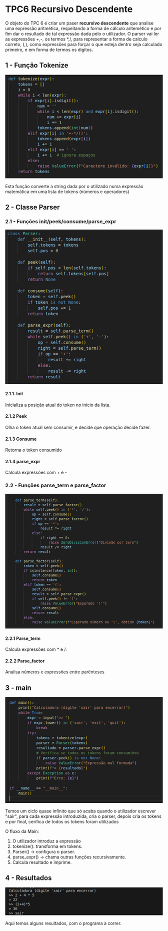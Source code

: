 # TPC6 Recursivo Descendente

O objeto do TPC 6 é criar um paser **recursivo descendente** que analise uma expressão aritmética, respeitando a forma de cálculo aritemético e por fim dar o resultado de tal expressão dada pelo o utilizador.
O parser vai ler as expressões +,-, os termos *,/, para representar a forma de calculo correto, (,), como expressões para forçar o que esteja dentro seja calculado primeiro, e em forma de termos os digitos.

## 1 - Função Tokenize

![função tokenize](https://github.com/rubCoder/PL2025-A93625/blob/main/img/tpc6_2.png)

Esta função converte a string dada por o utilizado numa expressão matemática em uma lista de tokens (números e operadores)

## 2 - Classe Parser

### 2.1 - Funções init/peek/consume/parse_expr

![função parser1](https://github.com/rubCoder/PL2025-A93625/blob/main/img/tpc6_3.png)

#### 2.1.1. Init

Inicializa a posição atual do token no início da lista.

#### 2.1.2 Peek

Olha o token atual sem consumir, e decide que operação decide fazer.

#### 2.1.3 Consume

Retorna o token consumido

#### 2.1.4 parse_expr

Calcula expressões com + e -

### 2.2 - Funções parse_term e parse_factor

![função parser2](https://github.com/rubCoder/PL2025-A93625/blob/main/img/tpc6_4.png)

#### 2.2.1 Parse_term

Calcula expressões com * e /.

#### 2.2.2 Parse_factor

Analisa números e expressões entre parênteses

## 3 - main
![função main](https://github.com/rubCoder/PL2025-A93625/blob/main/img/tpc6_5.png)

Temos um ciclo quase infinito que só acaba quando o utilizador escrever "sair", para cada expressão introduzida, cria o parser, depois cria os tokens e por final, cerifica de todos os tokens foram utilizados

O fluxo da Main:
1. O utilizador introduz a expressão
2. tokenize(): transforma em tokens.
3. Parser() → configura o parser.
4. parse_expr() → chama outras funções recursivamente.
5. Calcula resultado e imprime.



## 4 - Resultados

![resultados](https://github.com/rubCoder/PL2025-A93625/blob/main/img/tpc6_6.png)

Aqui temos alguns resultados, com o programa a correr.
